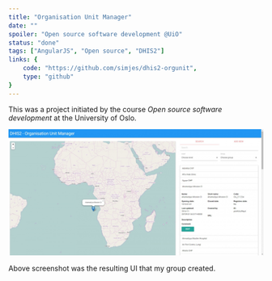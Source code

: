 ```yaml
---
title: "Organisation Unit Manager"
date: ""
spoiler: "Open source software development @UiO"
status: "done"
tags: ["AngularJS", "Open source", "DHIS2"]
links: {
    code: "https://github.com/simjes/dhis2-orgunit",
    type: "github"
}
---
```


This was a project initiated by the course _Open source software development_ at the University of Oslo.

![Screenshot of the organisation unit manager created for DHI2](./orgmanager.jpg "Organisation Unit Manager UI")

Above screenshot was the resulting UI that my group created.
